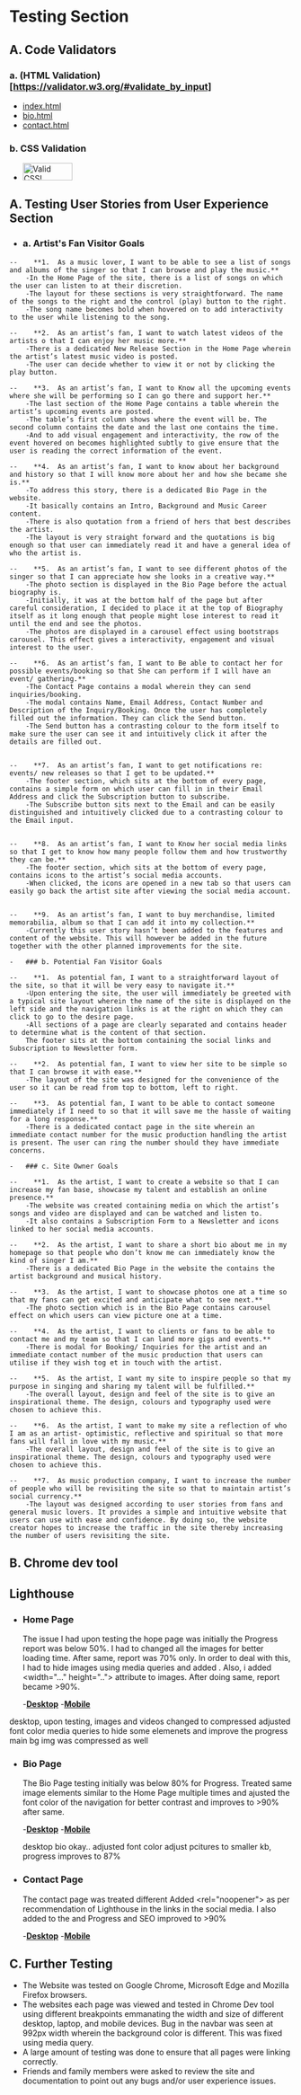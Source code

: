 # Testing Section
## A. Code Validators

### a. (HTML Validation)[https://validator.w3.org/#validate_by_input]  

- [index.html](docs/html-validation-img/html-validation-index.png)
- [bio.html](docs/html-validation-img/html-validation-bio.png)
- [contact.html](docs/html-validation-img/html-validation-contact.png)
### b. CSS Validation  

- <p>
    <a href="http://jigsaw.w3.org/css-validator/check/referer">
        <img style="border:0;width:88px;height:31px"
            src="http://jigsaw.w3.org/css-validator/images/vcss"
            alt="Valid CSS!" />
    </a>
</p>
    
## A. Testing User Stories from User Experience Section

   -   ### a. Artist's Fan Visitor Goals

    --    **1.	As a music lover, I want to be able to see a list of songs and albums of the singer so that I can browse and play the music.**
        -In the Home Page of the site, there is a list of songs on which the user can listen to at their discretion.  
        -The layout for these sections is very straightforward. The name of the songs to the right and the control (play) button to the right.  
        -The song name becomes bold when hovered on to add interactivity to the user while listening to the song.  

    --    **2.	As an artist’s fan, I want to watch latest videos of the artists o that I can enjoy her music more.**
        -There is a dedicated New Release Section in the Home Page wherein the artist’s latest music video is posted.  
        -The user can decide whether to view it or not by clicking the play button.  

    --    **3.	As an artist’s fan, I want to Know all the upcoming events where she will be performing so I can go there and support her.**
        -The last section of the Home Page contains a table wherein the artist’s upcoming events are posted.  
        -The table’s first column shows where the event will be. The second column contains the date and the last one contains the time.  
        -And to add visual engagement and interactivity, the row of the event hovered on becomes highlighted subtly to give ensure that the user is reading the correct information of the event.  

    --    **4.	As an artist’s fan, I want to know about her background and history so that I will know more about her and how she became she is.**
        -To address this story, there is a dedicated Bio Page in the website.  
        -It basically contains an Intro, Background and Music Career content.  
        -There is also quotation from a friend of hers that best describes the artist.  
        -The layout is very straight forward and the quotations is big enough so that user can immediately read it and have a general idea of who the artist is.  

    --    **5.	As an artist’s fan, I want to see different photos of the singer so that I can appreciate how she looks in a creative way.**
        -The photo section is displayed in the Bio Page before the actual biography is.  
        -Initially, it was at the bottom half of the page but after careful consideration, I decided to place it at the top of Biography itself as it long enough that people might lose interest to read it until the end and see the photos.  
        -The photos are displayed in a carousel effect using bootstraps carousel. This effect gives a interactivity, engagement and visual interest to the user.  

    --    **6.	As an artist’s fan, I want to Be able to contact her for possible events/booking so that She can perform if I will have an event/ gathering.**
        -The Contact Page contains a modal wherein they can send inquiries/booking.  
        -The modal contains Name, Email Address, Contact Number and Description of the Inquiry/Booking. Once the user has completely filled out the information. They can click the Send button.  
        -The Send button has a contrasting colour to the form itself to make sure the user can see it and intuitively click it after the details are filled out.  


    --    **7.	As an artist’s fan, I want to get notifications re: events/ new releases so that I get to be updated.**
        -The footer section, which sits at the bottom of every page, contains a simple form on which user can fill in in their Email Address and click the Subscription button to subscribe.  
        -The Subscribe button sits next to the Email and can be easily distinguished and intuitively clicked due to a contrasting colour to the Email input.  


    --    **8.	As an artist’s fan, I want to Know her social media links so that I get to know how many people follow them and how trustworthy they can be.**
        -The footer section, which sits at the bottom of every page, contains icons to the artist’s social media accounts.  
        -When clicked, the icons are opened in a new tab so that users can easily go back the artist site after viewing the social media account.  


    --    **9.	As an artist’s fan, I want to buy merchandise, limited memorabilia, album so that I can add it into my collection.**
        -Currently this user story hasn’t been added to the features and content of the website. This will however be added in the future together with the other planned improvements for the site.  

    -   ### b. Potential Fan Visitor Goals

    --    **1.	As potential fan, I want to a straightforward layout of the site, so that it will be very easy to navigate it.**
        -Upon entering the site, the user will immediately be greeted with a typical site layout wherein the name of the site is displayed on the left side and the navigation links is at the right on which they can click to go to the desire page.  
        -All sections of a page are clearly separated and contains header to determine what is the content of that section.
        The footer sits at the bottom containing the social links and Subscription to Newsletter form.  

    --    **2.	As potential fan, I want to view her site to be simple so that I can browse it with ease.**
        -The layout of the site was designed for the convenience of the user so it can be read from top to bottom, left to right.

    --    **3.	As potential fan, I want to be able to contact someone immediately if I need to so that it will save me the hassle of waiting for a long response.**
        -There is a dedicated contact page in the site wherein an immediate contact number for the music production handling the artist is present. The user can ring the number should they have immediate concerns.

    -   ### c. Site Owner Goals

    --    **1.	As the artist, I want to create a website so that I can increase my fan base, showcase my talent and establish an online presence.**
        -The website was created containing media on which the artist’s songs and video are displayed and can be watched and listen to.  
        -It also contains a Subscription Form to a Newsletter and icons linked to her social media accounts.  

    --    **2.	As the artist, I want to share a short bio about me in my homepage so that people who don’t know me can immediately know the kind of singer I am.**
        -There is a dedicated Bio Page in the website the contains the artist background and musical history.

    --    **3.	As the artist, I want to showcase photos one at a time so that my fans can get excited and anticipate what to see next.**
        -The photo section which is in the Bio Page contains carousel effect on which users can view picture one at a time.  

    --    **4.	As the artist, I want to clients or fans to be able to contact me and my team so that I can land more gigs and events.**
        -There is modal for Booking/ Inquiries for the artist and an immediate contact number of the music production that users can utilise if they wish tog et in touch with the artist.  

    --    **5.	As the artist, I want my site to inspire people so that my purpose in singing and sharing my talent will be fulfilled.**
        -The overall layout, design and feel of the site is to give an inspirational theme. The design, colours and typography used were chosen to achieve this.  

    --    **6.	As the artist, I want to make my site a reflection of who I am as an artist- optimistic, reflective and spiritual so that more fans will fall in love with my music.**
        -The overall layout, design and feel of the site is to give an inspirational theme. The design, colours and typography used were chosen to achieve this.  

    --    **7.	As music production company, I want to increase the number of people who will be revisiting the site so that to maintain artist’s social currency.**
        -The layout was designed according to user stories from fans and general music lovers. It provides a simple and intuitive website that users can use with ease and confidence. By doing so, the website creator hopes to increase the traffic in the site thereby increasing the number of users revisiting the site.  

## B. Chrome dev tool

## Lighthouse
    
- ### Home Page
    The issue I had upon testing the hope page was initially the Progress report was below 50%. I had to changed all the images for better loading time. After same, report was 70% only. In order to deal with this, I had to hide images using media queries and added <meta name="description" content="...">. Also, i added <width="..." height=".."> attribute to images. After doing same, report became >90%.

    -[**Desktop**](/workspace/milestones1-singer-ritajessa/docs/lighthouse-testing-img/desktop-index-lighthouse.png)
    -[**Mobile**](/workspace/milestones1-singer-ritajessa/docs/lighthouse-testing-img/desktop-index-lighthouse.png)

 desktop, upon testing, images and videos changed to compressed adjusted font color
 media queries to hide some elemenets and improve the progress main bg img was compressed as well
- ### Bio Page

    The Bio Page testing initially was below 80% for Progress. Treated same image elements similar to the Home Page multiple times and ajusted the font color of the navigation for better contrast and improves to >90% after same.

    -[**Desktop**](/workspace/milestones1-singer-ritajessa/docs/lighthouse-testing-img/desktop-bio-lighthouse.png)
    -[**Mobile**](/workspace/milestones1-singer-ritajessa/docs/lighthouse-testing-img/desktop-bio-lighthouse.png)
 
  desktop bio okay.. adjusted font color adjust pcitures to smaller kb, progress improves to 87%
- ### Contact Page
    The contact page was treated different Added <rel="noopener"> as per recommendation of Lighthouse in the <a> links in the social media. I also added <meta name="description" content="..."> to the <head> and Progress and SEO improved to >90% 

    -[**Desktop**](/workspace/milestones1-singer-ritajessa/docs/lighthouse-testing-img/desktop-contact-lighthouse.png)
    -[**Mobile**](/workspace/milestones1-singer-ritajessa/docs/lighthouse-testing-img/desktop-contact-lighthouse.png)

## C. Further Testing

- The Website was tested on Google Chrome, Microsoft Edge and Mozilla Firefox browsers. 
- The websites each page was viewed and tested in Chrome Dev tool using different breakpoints emmanating the width and size of different desktop, laptop, and mobile devices. Bug in the navbar was seen at 992px width wherein the background color is different. This was fixed using media query.
- A large amount of testing was done to ensure that all pages were linking correctly.
- Friends and family members were asked to review the site and documentation to point out any bugs and/or user experience issues.